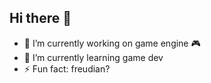 ## Hi there 👋

- 🔭 I’m currently working on game engine 🎮
- 🌱 I’m currently learning game dev
- ⚡ Fun fact: freudian?

<!--
**oedipal/oedipal** is a ✨ _special_ ✨ repository because its `README.md` (this file) appears on your GitHub profile.

Here are some ideas to get you started:

- 🔭 I’m currently working on ...
- 🌱 I’m currently learning ...
- 👯 I’m looking to collaborate on ...
- 🤔 I’m looking for help with ...
- 💬 Ask me about ...
- 📫 How to reach me: ...
- 😄 Pronouns: ...
- ⚡ Fun fact: ...
-->
